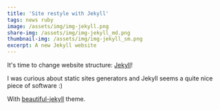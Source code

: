 ```yaml
---
title: 'Site restyle with Jekyll'
tags: news ruby
image: /assets/img/img-jekyll.png
share-img: /assets/img/img-jekyll_md.png
thumbnail-img: /assets/img/img-jekyll_sm.png
excerpt: A new Jekyll website
---
```


It's time to change website structure: [Jekyll](https://jekyllrb.com)!

I was curious about static sites generators and Jekyll seems a quite nice piece of software :)

With [beautiful-jekyll](https://github.com/daattali/beautiful-jekyll) theme.
